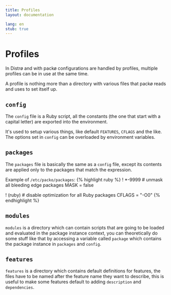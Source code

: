 ```yaml
---
title: Profiles
layout: documentation

lang: en
stub: true
---
```


Profiles
========
In Distrø and with packø configurations are handled by profiles, multiple profiles can be in use
at the same time.

A profile is nothing more than a directory with various files that packø reads and uses to set
itself up.

`config`
--------
The `config` file is a Ruby script, all the constants (the one that start with a capital letter) are
exported into the environment.

It's used to setup various things, like default `FEATURES`, `CFLAGS` and the like. The options set
in `config` can be overloaded by environment variables.

`packages`
----------
The `packages` file is basically the same as a `config` file, except its contents are applied only
to the packages that match the expression.

Example of `/etc/packo/packages`:
{% highlight ruby %}
! *-9999 # unmask all bleeding edge packages
MASK = false

! (ruby) # disable optimization for all Ruby packages
CFLAGS = "-O0"
{% endhighlight %}

`modules`
---------
`modules` is a directory which can contain scripts that are going to be loaded and evaluated in
the package instance context, you can theoretically do some stuff like that by accessing a variable
called `package` which contains the package instance in `packages` and `config`.

`features`
----------
`features` is a directory which contains default definitions for features, the files have to be named
after the feature name they want to describe, this is useful to make some features default to adding
`description` and `dependencies`.
